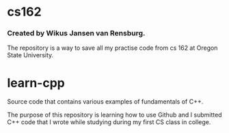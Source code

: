 # cs162

### Created by Wikus Jansen van Rensburg.
The repository is a way to save all my practise code from cs 162 at Oregon State University.
# learn-cpp
Source code that contains various examples of fundamentals of C++.

The purpose of this repository is learning how to use Github and I submitted C++ code 
that I wrote while studying during my first CS class in college. 

